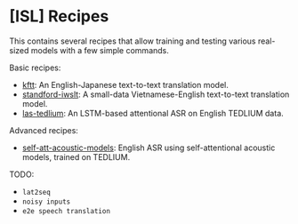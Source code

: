 [ISL] Recipes
=============

This contains several recipes that allow training and testing various real-sized models with a few simple commands.

Basic recipes:
- [kftt](kftt/): An English-Japanese text-to-text translation model.
- [standford-iwslt](standford-iwslt/): A small-data Vietnamese-English text-to-text translation model.
- [las-tedlium](las-tedlium/): An LSTM-based attentional ASR on English TEDLIUM data.

Advanced recipes:
- [self-att-acoustic-models](self-att-acoustic-models/): English ASR using self-attentional acoustic models, trained on TEDLIUM.

TODO:
- ``lat2seq``
- ``noisy inputs``
- ``e2e speech translation``